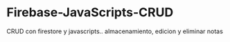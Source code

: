 # Firebase-JavaScripts-CRUD
CRUD con firestore y javascripts.. almacenamiento, edicion y eliminar notas
